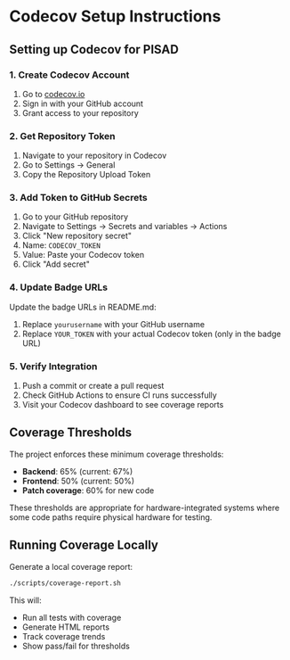 # Codecov Setup Instructions

## Setting up Codecov for PISAD

### 1. Create Codecov Account
1. Go to [codecov.io](https://codecov.io)
2. Sign in with your GitHub account
3. Grant access to your repository

### 2. Get Repository Token
1. Navigate to your repository in Codecov
2. Go to Settings → General
3. Copy the Repository Upload Token

### 3. Add Token to GitHub Secrets
1. Go to your GitHub repository
2. Navigate to Settings → Secrets and variables → Actions
3. Click "New repository secret"
4. Name: `CODECOV_TOKEN`
5. Value: Paste your Codecov token
6. Click "Add secret"

### 4. Update Badge URLs
Update the badge URLs in README.md:
1. Replace `yourusername` with your GitHub username
2. Replace `YOUR_TOKEN` with your actual Codecov token (only in the badge URL)

### 5. Verify Integration
1. Push a commit or create a pull request
2. Check GitHub Actions to ensure CI runs successfully
3. Visit your Codecov dashboard to see coverage reports

## Coverage Thresholds

The project enforces these minimum coverage thresholds:
- **Backend**: 65% (current: 67%)
- **Frontend**: 50% (current: 50%)
- **Patch coverage**: 60% for new code

These thresholds are appropriate for hardware-integrated systems where some code paths require physical hardware for testing.

## Running Coverage Locally

Generate a local coverage report:
```bash
./scripts/coverage-report.sh
```

This will:
- Run all tests with coverage
- Generate HTML reports
- Track coverage trends
- Show pass/fail for thresholds
